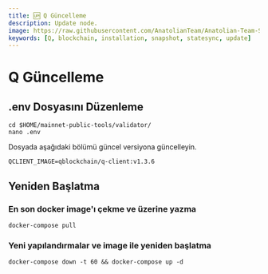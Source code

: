 ```yaml
---
title: 🆙 Q Güncelleme
description: Update node.
image: https://raw.githubusercontent.com/AnatolianTeam/Anatolian-Team-Services/main/i18n/tr/docusaurus-plugin-content-docs/current/Mainnet/Q-Blockhahin/img/Q-Service-Cover.jpg
keywords: [Q, blockchain, installation, snapshot, statesync, update]
---
```


# Q Güncelleme

## .env Dosyasını Düzenleme
```
cd $HOME/mainnet-public-tools/validator/
nano .env
```

Dosyada aşağıdaki bölümü güncel versiyona güncelleyin.
```
QCLIENT_IMAGE=qblockchain/q-client:v1.3.6
```

## Yeniden Başlatma

### En son docker image'ı çekme ve üzerine yazma
```
docker-compose pull
```

### Yeni yapılandırmalar ve image ile yeniden başlatma
```
docker-compose down -t 60 && docker-compose up -d
```



